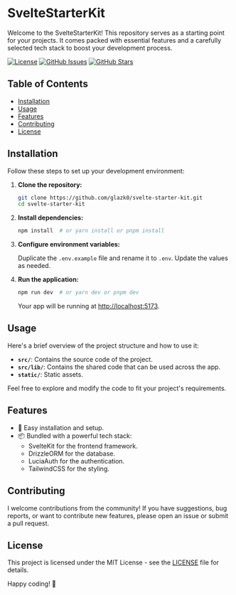 # SvelteStarterKit

Welcome to the SvelteStarterKit! This repository serves as a starting point for your projects. It comes packed with essential features and a carefully selected tech stack to boost your development process.

[![License](https://img.shields.io/badge/license-MIT-blue.svg)](LICENSE)
[![GitHub Issues](https://img.shields.io/github/issues/glazk0/svelte-starter-kit)](https://github.com/glazk0/svelte-starter-kit/issues)
[![GitHub Stars](https://img.shields.io/github/stars/glazk0/svelte-starter-kit)](https://github.com/glazk0/svelte-starter-kit/stargazers)

## Table of Contents

- [Installation](#installation)
- [Usage](#usage)
- [Features](#features)
- [Contributing](#contributing)
- [License](#license)

## Installation

Follow these steps to set up your development environment:

1. **Clone the repository:**

    ```bash
    git clone https://github.com/glazk0/svelte-starter-kit.git
    cd svelte-starter-kit
    ```

2. **Install dependencies:**

    ```bash
    npm install  # or yarn install or pnpm install
    ```

3. **Configure environment variables:**

    Duplicate the `.env.example` file and rename it to `.env`. Update the values as needed.

4. **Run the application:**

    ```bash
    npm run dev  # or yarn dev or pnpm dev
    ```

    Your app will be running at [http://localhost:5173](http://localhost:5173).

## Usage

Here's a brief overview of the project structure and how to use it:

- **`src/`**: Contains the source code of the project.
- **`src/lib/`**: Contains the shared code that can be used across the app.
- **`static/`**: Static assets.

Feel free to explore and modify the code to fit your project's requirements.

## Features

- 🚀 Easy installation and setup.
- 📦 Bundled with a powerful tech stack:
  - SvelteKit for the frontend framework.
  - DrizzleORM for the database.
  - LuciaAuth for the authentication.
  - TailwindCSS for the styling.

## Contributing

I welcome contributions from the community! If you have suggestions, bug reports, or want to contribute new features, please open an issue or submit a pull request.

## License

This project is licensed under the MIT License - see the [LICENSE](LICENSE) file for details.

Happy coding! 🚀
